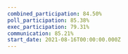```yaml
---
combined_participation: 84.50%
poll_participation: 85.38%
exec_participation: 79.31%
communication: 85.21%
start_date: 2021-08-16T00:00:00.000Z
---
```

